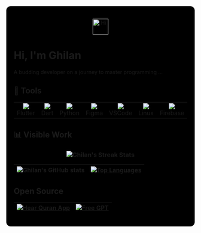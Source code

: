 
<div style="background-color: #000000; padding: 20px;border-radius: 12px;">
<p align="center">
  <img src="https://emojis.slackmojis.com/emojis/images/1588866973/8934/hellokittydance.gif?1588866973" alt="Hi" width="42" />
</p>

# Hi, I'm Ghilan
A budding developer on a journey to master programming ...

## 🔨 Tools
<table>
  <tr>
    <td align="center" width="96">
      <a href="#flutter">
        <img src="https://cdn.jsdelivr.net/gh/devicons/devicon/icons/flutter/flutter-original.svg" />
      </a>
      <br>Flutter
    </td>
    <td align="center" width="96">
      <a href="#dart">
        <img src="https://cdn.jsdelivr.net/gh/devicons/devicon/icons/dart/dart-original.svg" />
      </a>
      <br>Dart
    </td>
    <td align="center" width="96">
      <a href="#python">
        <img src="https://cdn.jsdelivr.net/gh/devicons/devicon/icons/python/python-original.svg" />
      </a>
      <br>Python
    </td>
    <td align="center" width="96">
      <a href="#figma">
        <img src="https://cdn.jsdelivr.net/gh/devicons/devicon/icons/figma/figma-original.svg" />
      </a>
      <br>Figma
    </td>
    <td align="center" width="96">
      <a href="#vscode">
        <img src="https://cdn.jsdelivr.net/gh/devicons/devicon/icons/vscode/vscode-original.svg" />
      </a>
      <br>VSCode
    </td>
    <td align="center" width="96">
      <a href="#linux">
        <img src="https://cdn.jsdelivr.net/gh/devicons/devicon/icons/linux/linux-original.svg" />
      </a>
      <br>Linux
    </td>    
    <td align="center" width="96">
      <a href="#firebase">
        <img src="https://cdn.jsdelivr.net/gh/devicons/devicon/icons/firebase/firebase-plain.svg" />
      </a>
      <br>Firebase
    </td>
  </tr>
</table>

## 📊 Visible Work

<h3 align="center">
  <img align="center" src="https://streak-stats.demolab.com?user=G705-Ghilan&locale=en&mode=daily&theme=dark&hide_border=false&border_radius=5&&bg_color=00000000" alt="Ghilan's Streak Stats"/>
</h3>

| ![Ghilan's GitHub stats](https://github-readme-stats.vercel.app/api?username=G705-Ghilan&hide_title=false&hide_rank=false&show_icons=true&include_all_commits=true&count_private=true&disable_animations=false&theme=dark&locale=en&hide_border=true&custom_title=My%20Stats&bg_color=00000000) | [![Top Languages](https://github-readme-stats.vercel.app/api/top-langs?username=G705-Ghilan&locale=en&hide_title=false&layout=compact&card_width=400&langs_count=5&theme=dark&hide_border=true&bg_color=00000000)](https://github.com/G705-Ghilan)  |
|---|---|

## Open Source 
| [![Hear Quran App](https://github-readme-stats.vercel.app/api/pin/?username=G705-Ghilan&repo=hear_quran_app&theme=dark&hide_border=true&bg_color=00000000)](https://github.com/G705-Ghilan/hear_quran_app) | [![Free GPT](https://github-readme-stats.vercel.app/api/pin/?username=G705-Ghilan&theme=dark&repo=Free-GPT&hide_border=true&bg_color=00000000)](https://github.com/G705-ghilan/Free-GPT) |
|---|---|

</div>
